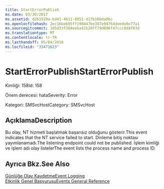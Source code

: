 ```yaml
---
title: StartErrorPublish
ms.date: 03/30/2017
ms.assetid: d261929a-bd41-4611-8951-d1fb16bda0bc
ms.openlocfilehash: 2ec16be695ff190447be387e94764deeda9e77a1
ms.sourcegitcommit: 3d5d33f384eeba41b2dff79d096f47ccc8d8f03d
ms.translationtype: MT
ms.contentlocale: tr-TR
ms.lasthandoff: 05/04/2018
ms.locfileid: "33471623"
---
```

# <a name="starterrorpublish"></a><span data-ttu-id="087fc-102">StartErrorPublish</span><span class="sxs-lookup"><span data-stu-id="087fc-102">StartErrorPublish</span></span>
<span data-ttu-id="087fc-103">Kimliği: 158</span><span class="sxs-lookup"><span data-stu-id="087fc-103">Id: 158</span></span>  
  
 <span data-ttu-id="087fc-104">Önem derecesi: hata</span><span class="sxs-lookup"><span data-stu-id="087fc-104">Severity: Error</span></span>  
  
 <span data-ttu-id="087fc-105">Kategori: SMSvcHost</span><span class="sxs-lookup"><span data-stu-id="087fc-105">Category: SMSvcHost</span></span>  
  
## <a name="description"></a><span data-ttu-id="087fc-106">Açıklama</span><span class="sxs-lookup"><span data-stu-id="087fc-106">Description</span></span>  
 <span data-ttu-id="087fc-107">Bu olay, NT hizmeti başlatmak başarısız olduğunu gösterir.</span><span class="sxs-lookup"><span data-stu-id="087fc-107">This event indicates that the NT service failed to start.</span></span> <span data-ttu-id="087fc-108">Dinleme bitiş noktası yayımlanamadı.</span><span class="sxs-lookup"><span data-stu-id="087fc-108">The listening endpoint could not be published.</span></span> <span data-ttu-id="087fc-109">İşlem kimliği ve işlem adı olay listeler</span><span class="sxs-lookup"><span data-stu-id="087fc-109">The event lists the process name and process ID.</span></span>  
  
## <a name="see-also"></a><span data-ttu-id="087fc-110">Ayrıca Bkz.</span><span class="sxs-lookup"><span data-stu-id="087fc-110">See Also</span></span>  
 [<span data-ttu-id="087fc-111">Günlüğe Olay Kaydetme</span><span class="sxs-lookup"><span data-stu-id="087fc-111">Event Logging</span></span>](../../../../../docs/framework/wcf/diagnostics/event-logging/index.md)  
 [<span data-ttu-id="087fc-112">Etkinlik Genel Başvurusu</span><span class="sxs-lookup"><span data-stu-id="087fc-112">Events General Reference</span></span>](../../../../../docs/framework/wcf/diagnostics/event-logging/events-general-reference.md)
